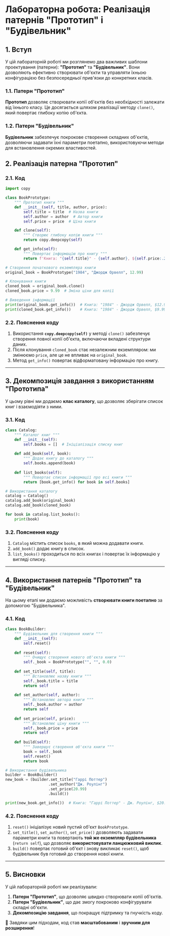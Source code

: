 # Лабораторна робота: Реалізація патернів "Прототип" і "Будівельник"

## 1. Вступ

У цій лабораторній роботі ми розглянемо два важливих шаблони проектування (патерни): **"Прототип"** та **"Будівельник"**. Вони дозволяють ефективно створювати об'єкти та управляти їхньою конфігурацією без безпосередньої прив'язки до конкретних класів.

### 1.1. Патерн "Прототип"
**Прототип** дозволяє створювати копії об'єктів без необхідності залежати від їхнього класу. Це досягається шляхом реалізації методу `clone()`, який повертає глибоку копію об'єкта.

### 1.2. Патерн "Будівельник"
**Будівельник** забезпечує покрокове створення складних об'єктів, дозволяючи задавати їхні параметри поетапно, використовуючи методи для встановлення окремих властивостей.

## 2. Реалізація патерна "Прототип"

### 2.1. Код
```python
import copy

class BookPrototype:
    """ Прототип книги """
    def __init__(self, title, author, price):
        self.title = title  # Назва книги
        self.author = author  # Автор книги
        self.price = price  # Ціна книги

    def clone(self):
        """ Створює глибоку копію книги """
        return copy.deepcopy(self)

    def get_info(self):
        """ Повертає інформацію про книгу """
        return f'Книга: "{self.title}" - {self.author}, ${self.price:.2f}'

# Створення початкового екземпляра книги
original_book = BookPrototype("1984", "Джордж Орвелл", 12.99)

# Клонування книги
cloned_book = original_book.clone()
cloned_book.price = 9.99  # Зміна ціни для копії

# Виведення інформації
print(original_book.get_info())  # Книга: "1984" - Джордж Орвелл, $12.99
print(cloned_book.get_info())    # Книга: "1984" - Джордж Орвелл, $9.99
```

### 2.2. Пояснення коду
1. Використання **`copy.deepcopy(self)`** у методі `clone()` забезпечує створення повної копії об'єкта, включаючи вкладені структури даних.
2. Після клонування `cloned_book` стає незалежним екземпляром: ми змінюємо `price`, але це не впливає на `original_book`.
3. Метод `get_info()` повертає відформатовану інформацію про книгу.

---

## 3. Декомпозиція завдання з використанням "Прототипа"

У цьому рівні ми додаємо **клас каталогу**, що дозволяє зберігати список книг і взаємодіяти з ними.

### 3.1. Код
```python
class Catalog:
    """ Каталог книг """
    def __init__(self):
        self.books = []  # Ініціалізація списку книг
    
    def add_book(self, book):
        """ Додає книгу до каталогу """
        self.books.append(book)
    
    def list_books(self):
        """ Повертає список інформації про всі книги """
        return [book.get_info() for book in self.books]

# Використання каталогу
catalog = Catalog()
catalog.add_book(original_book)
catalog.add_book(cloned_book)

for book in catalog.list_books():
    print(book)
```

### 3.2. Пояснення коду
1. `Catalog` містить список `books`, в який можна додавати книги.
2. `add_book()` додає книгу в список.
3. `list_books()` проходиться по всіх книгах і повертає їх інформацію у вигляді списку.

---

## 4. Використання патернів "Прототип" та "Будівельник"

На цьому етапі ми додаємо можливість **створювати книги поетапно** за допомогою "Будівельника".

### 4.1. Код
```python
class BookBuilder:
    """ Будівельник для створення книги """
    def __init__(self):
        self.reset()
    
    def reset(self):
        """ Очищує створення нового об'єкта книги """
        self._book = BookPrototype("", "", 0.0)
    
    def set_title(self, title):
        """ Встановлює назву книги """
        self._book.title = title
        return self
    
    def set_author(self, author):
        """ Встановлює автора книги """
        self._book.author = author
        return self
    
    def set_price(self, price):
        """ Встановлює ціну книги """
        self._book.price = price
        return self
    
    def build(self):
        """ Завершує створення об'єкта книги """
        book = self._book
        self.reset()
        return book

# Використання будівельника
builder = BookBuilder()
new_book = (builder.set_title("Гаррі Поттер")
                   .set_author("Дж. Роулінг")
                   .set_price(20.99)
                   .build())

print(new_book.get_info())  # Книга: "Гаррі Поттер" - Дж. Роулінг, $20.99
```

### 4.2. Пояснення коду
1. `reset()` ініціалізує новий пустий об'єкт `BookPrototype`.
2. `set_title()`, `set_author()`, `set_price()` дозволяють задавати параметри книги та повертають **той же екземпляр будівельника** (`return self`), що дозволяє **використовувати ланцюжковий виклик**.
3. `build()` повертає готовий об'єкт і знову викликає `reset()`, щоб будівельник був готовий до створення нової книги.

---

## 5. Висновки

У цій лабораторній роботі ми реалізували:
1. **Патерн "Прототип"**, що дозволяє швидко створювати копії об'єктів.
2. **Патерн "Будівельник"**, що дає змогу покроково конфігурувати складні об'єкти.
3. **Декомпозицію завдання**, що покращує підтримку та гнучкість коду.

🚀 Завдяки цим підходам, код став **масштабованим** і **зручним для розширення**!
